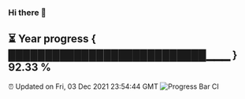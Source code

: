 ### Hi there 👋
⏳ Year progress { ███████████████████████████▁▁▁ } 92.33 %
---
⏰ Updated on Fri, 03 Dec 2021 23:54:44 GMT
![Progress Bar CI](https://github.com/liununu/liununu/workflows/Progress%20Bar%20CI/badge.svg)
